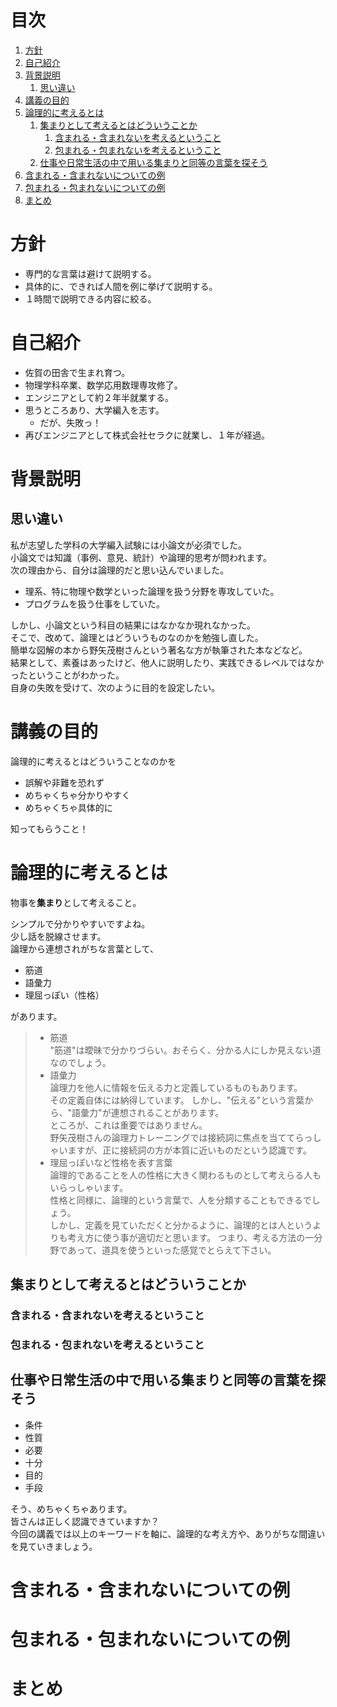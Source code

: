 # 目次
1. [方針](#方針)
1. [自己紹介](#自己紹介)
1. [背景説明](#背景説明)
    1. [思い違い](#思い違い)
1. [講義の目的](#講義の目的)
1. [論理的に考えるとは](#論理的に考えるとは)
    1. [集まりとして考えるとはどういうことか](#集まりとして考えるとはどういうことか)
        1. [含まれる・含まれないを考えるということ](#含まれる・含まれないを考えるということ)
        1. [包まれる・包まれないを考えるということ](#包まれる・包まれないを考えるということ)
    1. [仕事や日常生活の中で用いる集まりと同等の言葉を探そう](#仕事や日常生活の中で用いる集まりと同等の言葉を探そう)
1. [含まれる・含まれないについての例](#含まれる・含まれないについての例)
1. [包まれる・包まれないについての例](#包まれる・包まれないについての例)
1. [まとめ](#まとめ)


# 方針
* 専門的な言葉は避けて説明する。
* 具体的に、できれば人間を例に挙げて説明する。
* １時間で説明できる内容に絞る。
# 自己紹介
* 佐賀の田舎で生まれ育つ。
* 物理学科卒業、数学応用数理専攻修了。
* エンジニアとして約２年半就業する。
* 思うところあり、大学編入を志す。
    * だが、失敗っ！
* 再びエンジニアとして株式会社セラクに就業し、１年が経過。
# 背景説明
## 思い違い
私が志望した学科の大学編入試験には小論文が必須でした。  
小論文では知識（事例、意見、統計）や論理的思考が問われます。  
次の理由から、自分は論理的だと思い込んでいました。  
* 理系、特に物理や数学といった論理を扱う分野を専攻していた。
* プログラムを扱う仕事をしていた。

しかし、小論文という科目の結果にはなかなか現れなかった。  
そこで、改めて、論理とはどういうものなのかを勉強し直した。  
簡単な図解の本から野矢茂樹さんという著名な方が執筆された本などなど。  
結果として、素養はあったけど、他人に説明したり、実践できるレベルではなかったということがわかった。  
自身の失敗を受けて、次のように目的を設定したい。  
# 講義の目的
論理的に考えるとはどういうことなのかを  
* 誤解や非難を恐れず
* めちゃくちゃ分かりやすく
* めちゃくちゃ具体的に

知ってもらうこと！  
# 論理的に考えるとは
物事を**集まり**として考えること。  

シンプルで分かりやすいですよね。  
少し話を脱線させます。  
論理から連想されがちな言葉として、  
* 筋道
* 語彙力
* 理屈っぽい（性格）

があります。  
> - 筋道  
> "筋道"は曖昧で分かりづらい。おそらく、分かる人にしか見えない道なのでしょう。  
> - 語彙力  
> 論理力を他人に情報を伝える力と定義しているものもあります。  
> その定義自体には納得しています。
> しかし、"伝える"という言葉から、"語彙力"が連想されることがあります。  
> ところが、これは重要ではありません。  
> 野矢茂樹さんの論理力トレーニングでは接続詞に焦点を当ててらっしゃいますが、正に接続詞の方が本質に近いものだという認識です。  
> - 理屈っぽいなど性格を表す言葉  
> 論理的であることを人の性格に大きく関わるものとして考えらる人もいらっしゃいます。  
> 性格と同様に、論理的という言葉で、人を分類することもできるでしょう。  
> しかし、定義を見ていただくと分かるように、論理的とは人というよりも考え方に使う事が適切だと思います。
> つまり、考える方法の一分野であって、道具を使うといった感覚でとらえて下さい。
## 集まりとして考えるとはどういうことか
### 含まれる・含まれないを考えるということ
### 包まれる・包まれないを考えるということ
## 仕事や日常生活の中で用いる集まりと同等の言葉を探そう
* 条件
* 性質
* 必要
* 十分
* 目的
* 手段

そう、めちゃくちゃあります。  
皆さんは正しく認識できていますか？  
今回の講義では以上のキーワードを軸に、論理的な考え方や、ありがちな間違いを見ていきましょう。
# 含まれる・含まれないについての例
# 包まれる・包まれないについての例
# まとめ

